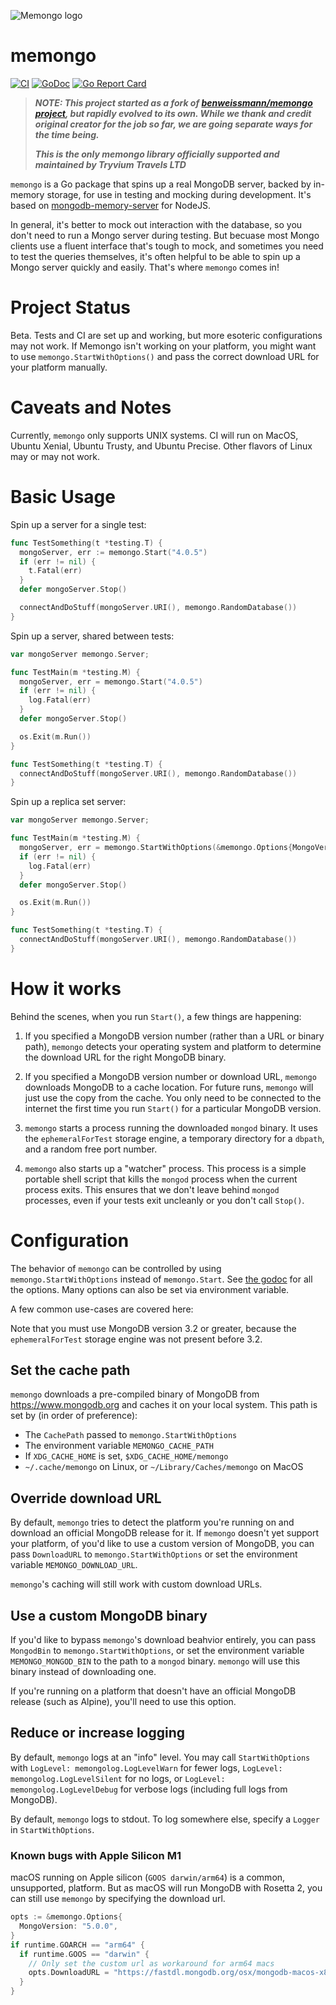 ![Memongo logo](assets/logo.png)

# memongo

[![CI](https://github.com/InjectiveLabs/memongo/workflows/Go/badge.svg)](https://github.com/InjectiveLabs/memongo/actions?workflow=Go) [![GoDoc](https://godoc.org/github.com/InjectiveLabs/memongo?status.svg)](https://godoc.org/github.com/InjectiveLabs/memongo) [![Go Report Card](https://goreportcard.com/badge/github.com/InjectiveLabs/memongo)](https://goreportcard.com/report/github.com/InjectiveLabs/memongo)

> ***NOTE: This project started as a fork of [benweissmann/memongo project](https://github.com/benweissmann/memongo), but rapidly evolved to its own. While we thank and credit original creator for the job so far, we are going separate ways for the time being.***
> 
> ***This is the only memongo library officially supported and maintained by Tryvium Travels LTD***

`memongo` is a Go package that spins up a real MongoDB server, backed by in-memory
storage, for use in testing and mocking during development. It's based on
[mongodb-memory-server](https://github.com/nodkz/mongodb-memory-server) for
NodeJS.

In general, it's better to mock out interaction with the database, so you don't
need to run a Mongo server during testing. But becuase most Mongo clients use
a fluent interface that's tough to mock, and sometimes you need to test the
queries themselves, it's often helpful to be able to spin up a Mongo server
quickly and easily. That's where `memongo` comes in!

# Project Status

Beta. Tests and CI are set up and working, but more esoteric configurations may not work. If Memongo isn't working on your platform, you might want to use `memongo.StartWithOptions()` and pass the correct download URL for your platform manually.

# Caveats and Notes

Currently, `memongo` only supports UNIX systems. CI will run on MacOS, Ubuntu Xenial, Ubuntu Trusty, and Ubuntu Precise. Other flavors of Linux may or may not work.

# Basic Usage

Spin up a server for a single test:

```go
func TestSomething(t *testing.T) {
  mongoServer, err := memongo.Start("4.0.5")
  if (err != nil) {
    t.Fatal(err)
  }
  defer mongoServer.Stop()

  connectAndDoStuff(mongoServer.URI(), memongo.RandomDatabase())
}
```

Spin up a server, shared between tests:

```go
var mongoServer memongo.Server;

func TestMain(m *testing.M) {
  mongoServer, err = memongo.Start("4.0.5")
  if (err != nil) {
    log.Fatal(err)
  }
  defer mongoServer.Stop()

  os.Exit(m.Run())
}

func TestSomething(t *testing.T) {
  connectAndDoStuff(mongoServer.URI(), memongo.RandomDatabase())
}
```

Spin up a replica set server:

```go
var mongoServer memongo.Server;

func TestMain(m *testing.M) {
  mongoServer, err = memongo.StartWithOptions(&memongo.Options{MongoVersion: "4.2.1", ShouldUseReplica: true})
  if (err != nil) {
    log.Fatal(err)
  }
  defer mongoServer.Stop()

  os.Exit(m.Run())
}

func TestSomething(t *testing.T) {
  connectAndDoStuff(mongoServer.URI(), memongo.RandomDatabase())
}
```

# How it works

Behind the scenes, when you run `Start()`, a few things are happening:

1. If you specified a MongoDB version number (rather than a URL or binary path),
   `memongo` detects your operating system and platform to determine the
   download URL for the right MongoDB binary.

2. If you specified a MongoDB version number or download URL, `memongo`
   downloads MongoDB to a cache location. For future runs, `memongo` will just
   use the copy from the cache. You only need to be connected to the internet
   the first time you run `Start()` for a particular MongoDB version.

3. `memongo` starts a process running the downloaded `mongod` binary. It uses
   the `ephemeralForTest` storage engine, a temporary directory for a `dbpath`,
   and a random free port number.

4. `memongo` also starts up a "watcher" process. This process is a simple
   portable shell script that kills the `mongod` process when the current
   process exits. This ensures that we don't leave behind `mongod` processes,
   even if your tests exit uncleanly or you don't call `Stop()`.

# Configuration

The behavior of `memongo` can be controlled by using
`memongo.StartWithOptions` instead of `memongo.Start`. See
[the godoc](https://godoc.org/github.com/InjectiveLabs/memongo) for all the options. Many options can also be set via environment variable.

A few common use-cases are covered here:

Note that you must use MongoDB version 3.2 or greater, because the `ephemeralForTest` storage engine was not present before 3.2.

## Set the cache path

`memongo` downloads a pre-compiled binary of MongoDB from https://www.mongodb.org and caches it on your local system. This path is set by (in order of preference):

- The `CachePath` passed to `memongo.StartWithOptions`
- The environment variable `MEMONGO_CACHE_PATH`
- If `XDG_CACHE_HOME` is set, `$XDG_CACHE_HOME/memongo`
- `~/.cache/memongo` on Linux, or `~/Library/Caches/memongo` on MacOS

## Override download URL

By default, `memongo` tries to detect the platform you're running on and download an official MongoDB release for it. If `memongo` doesn't yet support your platform, of you'd like to use a custom version of MongoDB, you can pass `DownloadURL` to `memongo.StartWithOptions` or set the environment variable `MEMONGO_DOWNLOAD_URL`.

`memongo`'s caching will still work with custom download URLs.

## Use a custom MongoDB binary

If you'd like to bypass `memongo`'s download beahvior entirely, you can pass `MongodBin` to `memongo.StartWithOptions`, or set the environment variable `MEMONGO_MONGOD_BIN` to the path to a `mongod` binary. `memongo` will use this binary instead of downloading one.

If you're running on a platform that doesn't have an official MongoDB release (such as Alpine), you'll need to use this option.

## Reduce or increase logging

By default, `memongo` logs at an "info" level. You may call `StartWithOptions` with `LogLevel: memongolog.LogLevelWarn` for fewer logs, `LogLevel: memongolog.LogLevelSilent` for no logs, or `LogLevel: memongolog.LogLevelDebug` for verbose logs (including full logs from MongoDB).

By default, `memongo` logs to stdout. To log somewhere else, specify a `Logger` in `StartWithOptions`.

### Known bugs with Apple Silicon M1

macOS running on Apple silicon (`GOOS darwin/arm64`) is a common, unsupported, platform. But as macOS will run MongoDB with Rosetta 2, you can still use `memongo` by specifying the download url.
```go
opts := &memongo.Options{
  MongoVersion: "5.0.0",
}
if runtime.GOARCH == "arm64" {
  if runtime.GOOS == "darwin" {
    // Only set the custom url as workaround for arm64 macs
    opts.DownloadURL = "https://fastdl.mongodb.org/osx/mongodb-macos-x86_64-5.0.0.tgz"
  }
}
```
